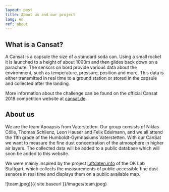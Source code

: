 ```yaml
---
layout: post
title: About us and our project
lang: en
ref: about
---
```


What is a Cansat?
--------------------

A Cansat is a capsule the size of a standard soda can. Using a small rocket
it is launched to a height of about 1000m and then glides back down on a parachute.
The sensors on bord provide various data about the environment, such as temperature, pressure, position and  more.
This data is either transmitted in real time to a ground station or stored in the capsule and collected after
the landing.

More information about the challenge can be found on the official Cansat 2018 competition website
at [cansat.de](https://cansat.de).


About us
---------------
We are the team Apoapsis from Vaterstetten. Our group consists of
Niklas Cölle, Thomas Schlienz, Leon Hauser and Felix Edelmann, and we all attend the 11th grade of the
Humboldt-Gymnasiums Vaterstetten.
With our CanSat we want to measure the fine dust concentration of the atmosphere in higher air layers. 
The collected data will be added to a public database which will soon be added to this website.

We were mainly inspired by the project [luftdaten.info](http://luftdaten.info) of the OK Lab Stuttgart, which collects the measurements of public accessible fine dust sensors in real time and displays them on a public available map.

![team.jpeg]({{ site.baseurl }}/images/team.jpeg)
